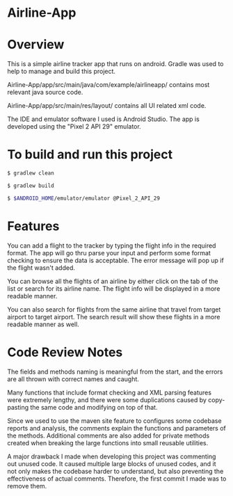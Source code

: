 # Airline-App

# Overview
This is a simple airline tracker app that runs on android. Gradle was used to help to manage and build this project.

Airline-App/app/src/main/java/com/example/airlineapp/ contains most relevant java source code.

Airline-App/app/src/main/res/layout/ contains all UI related xml code.

The IDE and emulator software I used is Android Studio. The app is developed using the "Pixel 2 API 29" emulator.

# To build and run this project
```sh
$ gradlew clean
```
```sh
$ gradlew build
```
```sh
$ $ANDROID_HOME/emulator/emulator @Pixel_2_API_29
```

# Features
You can add a flight to the tracker by typing the flight info in the required format.
The app will go thru parse your input and perform some format checking to ensure the data is acceptable.
The error message will pop up if the flight wasn't added.

You can browse all the flights of an airline by either click on the tab of the list or search for its airline name. 
The flight info will be displayed in a more readable manner. 

You can also search for flights from the same airline that travel from target airport to target airport.
The search result will show these flights in a more readable manner as well.

# Code Review Notes
The fields and methods naming is meaningful from the start, and the errors are all thrown with correct names and caught.

Many functions that include format checking and XML parsing features were extremely lengthy, and there were some duplications caused by copy-pasting the same code and modifying on top of that.

Since we used to use the maven site feature to configures some codebase reports and analysis, the comments explain the functions and parameters of the methods. Additional comments are also added for private methods created when breaking the large functions into small reusable utilities.

A major drawback I made when developing this project was commenting out unused code. It caused multiple large blocks of unused codes, and it not only makes the codebase harder to understand, but also preventing the effectiveness of actual comments. Therefore, the first commit I made was to remove them.

